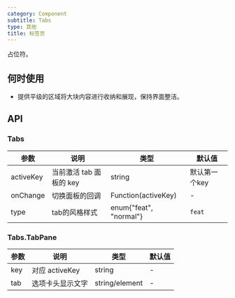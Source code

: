 ```yaml
---
category: Component
subtitle: Tabs
type: 其他
title: 标签页
---
```


占位符。

## 何时使用

- 提供平级的区域将大块内容进行收纳和展现，保持界面整洁。

## API

### Tabs


| 参数      | 说明             | 类型      | 默认值  |
|----------|------------------|----------|--------|
| activeKey | 当前激活 tab 面板的 key | string  | 默认第一个key |
| onChange | 切换面板的回调 | Function(activeKey)  | - |
| type | tab的风格样式 | enum{"feat", "normal"}  | `feat` |



### Tabs.TabPane

| 参数      | 说明             | 类型      | 默认值  |
|----------|------------------|----------|--------|
| key | 对应 activeKey | string  | - |
| tab | 选项卡头显示文字 | string/element  | - |
